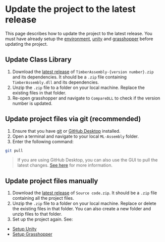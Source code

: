 # Update the project to the latest release
This page describes how to update the project to the latest release. You must have already setup the [environment](../setup/setup_env.md), [unity](../setup/setup_unity.md) and [grasshopper](../setup/setup_grasshopper.md) before updating the project.

## Update Class Library
1. Download the [latest release](https://github.com/sean1832/ML-Assembly/releases/latest) of `TimberAssembly-{version number}.zip` and its dependencies. It should be a `.zip` file containing `TimberAssembly.dll` and its dependencies.
2. Unzip the `.zip` file to a folder on your local machine. Replace the existing files in that folder.
3. Re-open grasshopper and navigate to `CompareDLL` to check if the version number is updated.

## Update project files via git (recommended)
1. Ensure that you have [git](https://git-scm.com/downloads) or [GitHub Desktop](https://desktop.github.com/) installed.
2. Open a terminal and navigate to your local `ML-Assembly` folder.
3. Enter the following command:
```bash
git pull
```
> If you are using GitHub Desktop, you can also use the GUI to pull the latest changes.
> [See here](https://docs.github.com/en/desktop/contributing-and-collaborating-using-github-desktop/adding-and-cloning-repositories/cloning-and-forking-repositories-from-github-desktop) for more information.

## Update project files manually
1. Download the [latest release](https://github.com/sean1832/ML-Assembly/releases/latest) of `Source code.zip`. It should be a `.zip` file containing all the project files.
2. Unzip the `.zip` file to a folder on your local machine. Replace or delete the existing files in that folder. You can also create a new folder and unzip files to that folder.
3. Set up the project again. See:
- [Setup Unity](../setup/setup_unity.md)
- [Setup Grasshopper](../setup/setup_grasshopper.md)